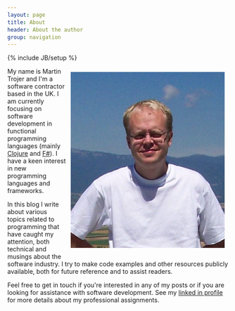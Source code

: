 ```yaml
---
layout: page
title: About
header: About the author
group: navigation
---
```

{% include JB/setup %}

<div style="float:right"><img style="padding: 10px" src="/assets/images/martin.png"/></div>

My name is Martin Trojer and I'm a software contractor based in the UK. I am currently focusing on software development in functional programming languages (mainly [Clojure](http://clojure.org) and [F#](http://fsharp.org/)). I have a keen interest in new programming languages and frameworks.

In this blog I write about various topics related to programming that have caught my attention, both technical and musings about the software industry. I try to make code examples and other resources publicly available, both for future reference and to assist readers.

Feel free to get in touch if you're interested in any of my posts or if you are looking for assistance with software development. See my [linked in profile](http://uk.linkedin.com/in/martintrojer) for more details about my professional assignments.
